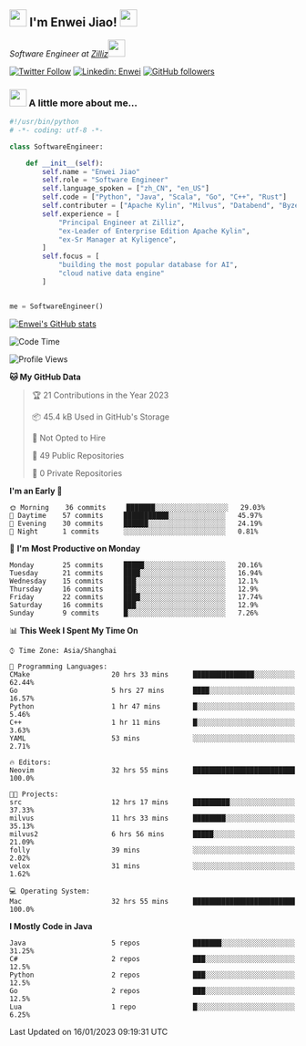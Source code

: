 <h2><img src="https://emojis.slackmojis.com/emojis/images/1531849430/4246/blob-sunglasses.gif?1531849430" width="30"/> I'm  Enwei Jiao! <img src="https://media.giphy.com/media/juBt25nT1KGys/giphy.gif" width=30> </h2>
<!-- <img align='right' src="https://media.giphy.com/media/M9gbBd9nbDrOTu1Mqx/giphy.gif" width="230"> -->
<p><em>Software Engineer at <a href="https://zilliz.com/">Zilliz</a><img src="https://media.giphy.com/media/WUlplcMpOCEmTGBtBW/giphy.gif" width="30"></em></p>

[![Twitter Follow](https://img.shields.io/twitter/follow/misteranmol?label=Follow)](https://twitter.com/intent/follow?screen_name=EnweiJiao)
[![Linkedin: Enwei](https://img.shields.io/badge/-enwei-blue?style=&logo=Linkedin&logoColor=white&link=https://www.linkedin.com/in/enwei-jiao-41192a97)](https://www.linkedin.com/in/enwei-jiao-41192a97/)
[![GitHub followers](https://img.shields.io/github/followers/jiaoew1991?label=Follow&style=social)](https://github.com/jiaoew1991)


### <img src="https://media.giphy.com/media/VgCDAzcKvsR6OM0uWg/giphy.gif" width="30"> A little more about me...  

```python
#!/usr/bin/python
# -*- coding: utf-8 -*-

class SoftwareEngineer:

    def __init__(self):
        self.name = "Enwei Jiao"
        self.role = "Software Engineer"
        self.language_spoken = ["zh_CN", "en_US"]
        self.code = ["Python", "Java", "Scala", "Go", "C++", "Rust"]
        self.contributer = ["Apache Kylin", "Milvus", "Databend", "Byzer-Lang"]
        self.experience = [
            "Principal Engineer at Zilliz",
            "ex-Leader of Enterprise Edition Apache Kylin",
            "ex-Sr Manager at Kyligence",
        ]
        self.focus = [
            "building the most popular database for AI",
            "cloud native data engine"
        ]


me = SoftwareEngineer()
```

[![Enwei's GitHub stats](https://github-readme-stats.vercel.app/api?username=jiaoew1991&count_private=true&show_icons=true)](https://github.com/jiaoew1991/jiaoew1991)

<!-- [![Top Langs](https://github-readme-stats.vercel.app/api/top-langs/?username=jiaoew1991&layout=compact)](https://github.com/jiaoew1991/jiaoew1991) -->

<!--START_SECTION:waka-->
![Code Time](http://img.shields.io/badge/Code%20Time-445%20hrs%2024%20mins-blue)

![Profile Views](http://img.shields.io/badge/Profile%20Views-0-blue)

**🐱 My GitHub Data** 

> 🏆 21 Contributions in the Year 2023
 > 
> 📦 45.4 kB Used in GitHub's Storage 
 > 
> 🚫 Not Opted to Hire
 > 
> 📜 49 Public Repositories 
 > 
> 🔑 0 Private Repositories  
 > 
**I'm an Early 🐤** 

```text
🌞 Morning    36 commits     ███████░░░░░░░░░░░░░░░░░░   29.03% 
🌆 Daytime    57 commits     ███████████░░░░░░░░░░░░░░   45.97% 
🌃 Evening    30 commits     ██████░░░░░░░░░░░░░░░░░░░   24.19% 
🌙 Night      1 commits      ░░░░░░░░░░░░░░░░░░░░░░░░░   0.81%

```
📅 **I'm Most Productive on Monday** 

```text
Monday       25 commits     █████░░░░░░░░░░░░░░░░░░░░   20.16% 
Tuesday      21 commits     ████░░░░░░░░░░░░░░░░░░░░░   16.94% 
Wednesday    15 commits     ███░░░░░░░░░░░░░░░░░░░░░░   12.1% 
Thursday     16 commits     ███░░░░░░░░░░░░░░░░░░░░░░   12.9% 
Friday       22 commits     ████░░░░░░░░░░░░░░░░░░░░░   17.74% 
Saturday     16 commits     ███░░░░░░░░░░░░░░░░░░░░░░   12.9% 
Sunday       9 commits      █░░░░░░░░░░░░░░░░░░░░░░░░   7.26%

```


📊 **This Week I Spent My Time On** 

```text
⌚︎ Time Zone: Asia/Shanghai

💬 Programming Languages: 
CMake                    20 hrs 33 mins      ███████████████░░░░░░░░░░   62.44% 
Go                       5 hrs 27 mins       ████░░░░░░░░░░░░░░░░░░░░░   16.57% 
Python                   1 hr 47 mins        █░░░░░░░░░░░░░░░░░░░░░░░░   5.46% 
C++                      1 hr 11 mins        █░░░░░░░░░░░░░░░░░░░░░░░░   3.63% 
YAML                     53 mins             ░░░░░░░░░░░░░░░░░░░░░░░░░   2.71%

🔥 Editors: 
Neovim                   32 hrs 55 mins      █████████████████████████   100.0%

🐱‍💻 Projects: 
src                      12 hrs 17 mins      █████████░░░░░░░░░░░░░░░░   37.33% 
milvus                   11 hrs 33 mins      ████████░░░░░░░░░░░░░░░░░   35.13% 
milvus2                  6 hrs 56 mins       █████░░░░░░░░░░░░░░░░░░░░   21.09% 
folly                    39 mins             ░░░░░░░░░░░░░░░░░░░░░░░░░   2.02% 
velox                    31 mins             ░░░░░░░░░░░░░░░░░░░░░░░░░   1.62%

💻 Operating System: 
Mac                      32 hrs 55 mins      █████████████████████████   100.0%

```

**I Mostly Code in Java** 

```text
Java                     5 repos             ███████░░░░░░░░░░░░░░░░░░   31.25% 
C#                       2 repos             ███░░░░░░░░░░░░░░░░░░░░░░   12.5% 
Python                   2 repos             ███░░░░░░░░░░░░░░░░░░░░░░   12.5% 
Go                       2 repos             ███░░░░░░░░░░░░░░░░░░░░░░   12.5% 
Lua                      1 repo              █░░░░░░░░░░░░░░░░░░░░░░░░   6.25%

```



 Last Updated on 16/01/2023 09:19:31 UTC
<!--END_SECTION:waka-->

